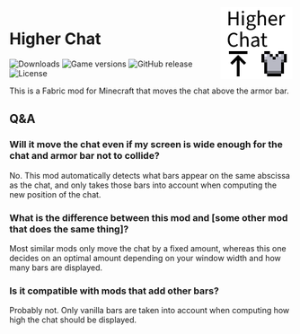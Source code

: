 <img src="src/main/resources/assets/higher-chat/icon.png" alt="Higher Chat icon" width="128" align="right">

# Higher Chat

![Downloads](https://img.shields.io/modrinth/dt/higher-chat)
![Game versions](https://img.shields.io/modrinth/game-versions/higher-chat)
![GitHub release](https://img.shields.io/github/release/MDLC01/higher-chat-mc)
![License](https://img.shields.io/github/license/MDLC01/higher-chat-mc)

This is a Fabric mod for Minecraft that moves the chat above the armor bar.

## Q&A

### Will it move the chat even if my screen is wide enough for the chat and armor bar not to collide?

No. This mod automatically detects what bars appear on the same abscissa as the chat, and only takes those bars into account when computing the new position of the chat.

### What is the difference between this mod and [some other mod that does the same thing]?

Most similar mods only move the chat by a fixed amount, whereas this one decides on an optimal amount depending on your window width and how many bars are displayed.

### Is it compatible with mods that add other bars?

Probably not. Only vanilla bars are taken into account when computing how high the chat should be displayed.
